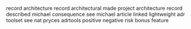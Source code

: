 record architecture record architectural made project architecture record described michael consequence see michael article linked lightweight adr toolset see nat pryces adrtools positive negative risk bonus feature